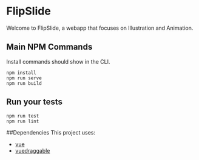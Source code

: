 # FlipSlide

Welcome to FlipSlide, a webapp that focuses on Illustration and Animation. 

## Main NPM Commands
Install commands should show in the CLI. 
```
npm install
npm run serve
npm run build
```

## Run your tests
```
npm run test
npm run lint
```

##Dependencies
This project uses:
- [vue](https://github.com/vuejs/vue)
- [vuedraggable](https://github.com/SortableJS/Vue.Draggable)
